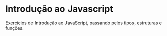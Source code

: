 #  Introdução ao Javascript

Exercícios de Introdução ao JavaScript, passando pelos tipos, estruturas e funções.
